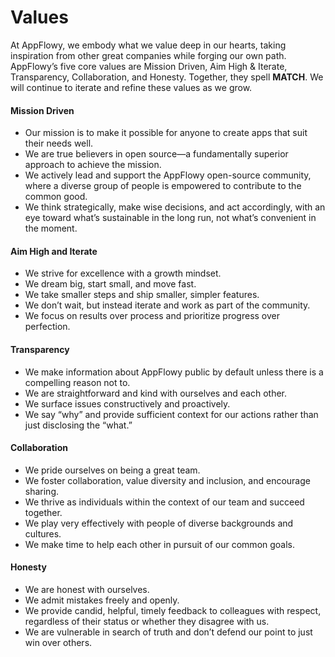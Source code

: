 # Values

At AppFlowy, we embody what we value deep in our hearts, taking inspiration from other great companies while forging our own path. AppFlowy’s five core values are Mission Driven, Aim High & Iterate, Transparency, Collaboration, and Honesty. Together, they spell **MATCH**. We will continue to iterate and refine these values as we grow.

#### Mission Driven

* Our mission is to make it possible for anyone to create apps that suit their needs well.
* We are true believers in open source—a fundamentally superior approach to achieve the mission.&#x20;
* We actively lead and support the AppFlowy open-source community, where a diverse group of people is empowered to contribute to the common good.
* We think strategically, make wise decisions, and act accordingly, with an eye toward what’s sustainable in the long run, not what’s convenient in the moment.

#### Aim High and Iterate

* We strive for excellence with a growth mindset.&#x20;
* We dream big, start small, and move fast.
* We take smaller steps and ship smaller, simpler features.
* We don’t wait, but instead iterate and work as part of the community.
* We focus on results over process and prioritize progress over perfection.

#### Transparency

* We make information about AppFlowy public by default unless there is a compelling reason not to.
* We are straightforward and kind with ourselves and each other.
* We surface issues constructively and proactively.
* We say “why” and provide sufficient context for our actions rather than just disclosing the “what.”&#x20;

#### Collaboration

* We pride ourselves on being a great team.
* We foster collaboration, value diversity and inclusion, and encourage sharing.
* We thrive as individuals within the context of our team and succeed together.
* We play very effectively with people of diverse backgrounds and cultures.
* We make time to help each other in pursuit of our common goals.

#### Honesty

* We are honest with ourselves.
* We admit mistakes freely and openly.
* We provide candid, helpful, timely feedback to colleagues with respect, regardless of their status or whether they disagree with us.
* We are vulnerable in search of truth and don’t defend our point to just win over others.
